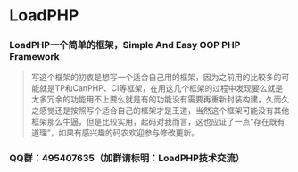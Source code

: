# LoadPHP
### LoadPHP一个简单的框架，Simple And Easy OOP PHP Framework

> 写这个框架的初衷是想写一个适合自己用的框架，因为之前用的比较多的可能就是TP和CanPHP、CI等框架，在用这几个框架的过程中发现要么就是太多冗余的功能用不上要么就是有的功能没有需要再重新封装构建，久而久之感觉还是按照写个适合自己的框架才是王道，当然这个框架可能没有其他框架那么牛逼，但是比较实用，起码对我而言，这也应证了一点“存在既有道理”，如果有感兴趣的码农欢迎参与修改更新。

### QQ群：495407635（加群请标明：LoadPHP技术交流）
